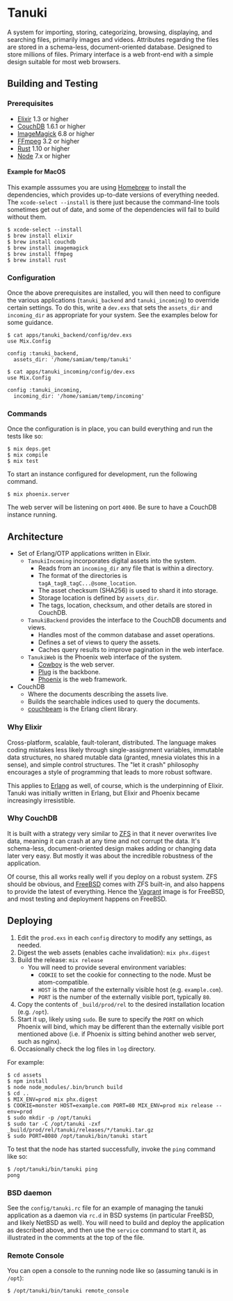 # Tanuki

A system for importing, storing, categorizing, browsing, displaying, and searching files, primarily images and videos. Attributes regarding the files are stored in a schema-less, document-oriented database. Designed to store millions of files. Primary interface is a web front-end with a simple design suitable for most web browsers.

## Building and Testing

### Prerequisites

* [Elixir](http://elixir-lang.org) 1.3 or higher
* [CouchDB](http://couchdb.apache.org) 1.6.1 or higher
* [ImageMagick](http://www.imagemagick.org) 6.8 or higher
* [FFmpeg](https://ffmpeg.org) 3.2 or higher
* [Rust](https://www.rust-lang.org) 1.10 or higher
* [Node](https://nodejs.org/) 7.x or higher

#### Example for MacOS

This example asssumes you are using [Homebrew](http://brew.sh) to install the dependencies, which provides up-to-date versions of everything needed. The `xcode-select --install` is there just because the command-line tools sometimes get out of date, and some of the dependencies will fail to build without them.

```shell
$ xcode-select --install
$ brew install elixir
$ brew install couchdb
$ brew install imagemagick
$ brew install ffmpeg
$ brew install rust
```

### Configuration

Once the above prerequisites are installed, you will then need to configure the various applications (`tanuki_backend` and `tanuki_incoming`) to override certain settings. To do this, write a `dev.exs` that sets the `assets_dir` and `incoming_dir` as appropriate for your system. See the examples below for some guidance.

```
$ cat apps/tanuki_backend/config/dev.exs
use Mix.Config

config :tanuki_backend,
  assets_dir: '/home/samiam/temp/tanuki'

$ cat apps/tanuki_incoming/config/dev.exs
use Mix.Config

config :tanuki_incoming,
  incoming_dir: '/home/samiam/temp/incoming'
```

### Commands

Once the configuration is in place, you can build everything and run the tests like so:

```shell
$ mix deps.get
$ mix compile
$ mix test
```

To start an instance configured for development, run the following command.

```shell
$ mix phoenix.server
```

The web server will be listening on port `4000`. Be sure to have a CouchDB instance running.

## Architecture

* Set of Erlang/OTP applications written in Elixir.
    - `TanukiIncoming` incorporates digital assets into the system.
        + Reads from an `incoming_dir` any file that is within a directory.
        + The format of the directories is `tagA_tagB_tagC...@some_location`.
        + The asset checksum (SHA256) is used to shard it into storage.
        + Storage location is defined by `assets_dir`.
        + The tags, location, checksum, and other details are stored in CouchDB.
    - `TanukiBackend` provides the interface to the CouchDB documents and views.
        + Handles most of the common database and asset operations.
        + Defines a set of views to query the assets.
        + Caches query results to improve pagination in the web interface.
    - `TanukiWeb` is the Phoenix web interface of the system.
        + [Cowboy](https://github.com/ninenines/cowboy) is the web server.
        + [Plug](https://hexdocs.pm/plug/readme.html) is the backbone.
        + [Phoenix](http://www.phoenixframework.org) is the web framework.
* CouchDB
    - Where the documents describing the assets live.
    - Builds the searchable indices used to query the documents.
    - [couchbeam](https://github.com/benoitc/couchbeam) is the Erlang client library.

### Why Elixir

Cross-platform, scalable, fault-tolerant, distributed. The language makes coding mistakes less likely through single-assignment variables, immutable data structures, no shared mutable data (granted, mnesia violates this in a sense), and simple control structures. The "let it crash" philosophy encourages a style of programming that leads to more robust software.

This applies to [Erlang](http://www.erlang.org) as well, of course, which is the underpinning of Elixir. Tanuki was initially written in Erlang, but Elixir and Phoenix became increasingly irresistible.

### Why CouchDB

It is built with a strategy very similar to [ZFS](https://en.wikipedia.org/wiki/ZFS) in that it never overwrites live data, meaning it can crash at any time and not corrupt the data. It's schema-less, document-oriented design makes adding or changing data later very easy. But mostly it was about the incredible robustness of the application.

Of course, this all works really well if you deploy on a robust system. ZFS should be obvious, and [FreeBSD](https://www.freebsd.org) comes with ZFS built-in, and also happens to provide the latest of everything. Hence the [Vagrant](https://www.vagrantup.com) image is for FreeBSD, and most testing and deployment happens on FreeBSD.

## Deploying

1. Edit the `prod.exs` in each `config` directory to modify any settings, as needed.
1. Digest the web assets (enables cache invalidation): `mix phx.digest`
1. Build the release: `mix release`
    * You will need to provide several environment variables:
        - `COOKIE` to set the cookie for connecting to the node. Must be atom-compatible.
        - `HOST` is the name of the externally visible host (e.g. `example.com`).
        - `PORT` is the number of the externally visible port, typically `80`.
1. Copy the contents of `_build/prod/rel` to the desired installation location (e.g. `/opt`).
1. Start it up, likely using `sudo`. Be sure to specify the `PORT` on which Phoenix will bind, which may be different than the externally visible port mentioned above (i.e. if Phoenix is sitting behind another web server, such as nginx).
1. Occasionally check the log files in `log` directory.

For example:

```shell
$ cd assets
$ npm install
$ node node_modules/.bin/brunch build
$ cd ..
$ MIX_ENV=prod mix phx.digest
$ COOKIE=monster HOST=example.com PORT=80 MIX_ENV=prod mix release --env=prod
$ sudo mkdir -p /opt/tanuki
$ sudo tar -C /opt/tanuki -zxf _build/prod/rel/tanuki/releases/*/tanuki.tar.gz
$ sudo PORT=8080 /opt/tanuki/bin/tanuki start
```

To test that the node has started successfully, invoke the `ping` command like so:

```shell
$ /opt/tanuki/bin/tanuki ping
pong
```

### BSD daemon

See the `config/tanuki.rc` file for an example of managing the tanuki application as a daemon via `rc.d` in BSD systems (in particular FreeBSD, and likely NetBSD as well). You will need to build and deploy the application as described above, and then use the `service` command to start it, as illustrated in the comments at the top of the file.

### Remote Console

You can open a console to the running node like so (assuming tanuki is in `/opt`):

```shell
$ /opt/tanuki/bin/tanuki remote_console
```
